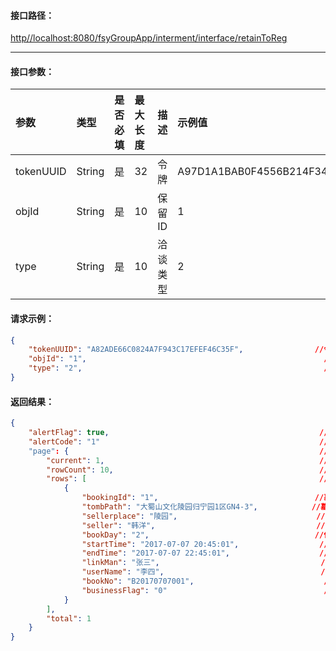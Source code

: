 #### 接口**路径：**

[http//localhost:8080/fsyGroupApp/interment/interface/retainToReg](http:8080/fsyGroupApp/common/interface/appIndex)

---

#### 接口参数：

| 参数 | 类型 | 是否必填 | 最大长度 | 描述 | 示例值 |
| :--- | :--- | :--- | :--- | :--- | :--- |
| tokenUUID | String | 是 | 32 | 令牌 | A97D1A1BAB0F4556B214F34B9699F827 |
| objId | String | 是 | 10 | 保留ID | 1 |
| type | String | 是 | 10 | 洽谈类型 | 2 |

#### 请求示例：

```json
{
    "tokenUUID": "A82ADE66C0824A7F943C17EFEF46C35F",                //令牌
    "objId": "1",                                                     //保留ID
    "type": "2",                                                      //洽谈类型(1:暂时保留洽谈;2:墓穴保留洽谈)
}
```

#### 返回结果：

```json
{
    "alertFlag": true,                                               //成功标识
    "alertCode": "1"                                                 //成功编码
    "page": {                                                        //分页数据
        "current": 1,                                                //当前页号
        "rowCount": 10,                                              //每页条数
        "rows": [                                                    //分页数据
            {
                "bookingId": "1",                                   //墓穴保留ID
                "tombPath": "大蜀山文化陵园归宁园1区GN4-3",            //墓穴位置
                "sellerplace": "陵园",                               //营销地点
                "seller": "韩洋",                                    //营销人
                "bookDay": "2",                                     //保留时间
                "startTime": "2017-07-07 20:45:01",                  //开始时间
                "endTime": "2017-07-07 22:45:01",                    //结束时间
                "linkMan": "张三",                                    //联系人
                "userName": "李四",                                   //使用人              
                "bookNo": "B20170707001",                             //墓穴保留编号
                "businessFlag": "0"                                   //洽谈标识(0:未洽谈;1:已洽谈)
            }
        ],
        "total": 1                                                     //总条数
    }   
}
```



